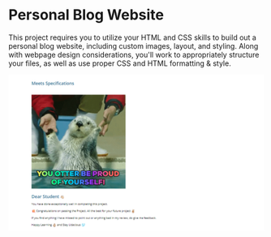 # Personal Blog Website

This project requires you to utilize your HTML and CSS skills to build out a personal blog website, including custom images, layout, and styling.
Along with webpage design considerations, you'll work to appropriately structure your files, as well as use proper CSS and HTML formatting & style.

![completed](imgs/done.png)
